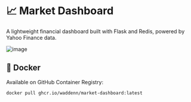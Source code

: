 # 📈 Market Dashboard

A lightweight financial dashboard built with Flask and Redis, powered by Yahoo Finance data.

![image](https://github.com/user-attachments/assets/5bb08a8d-bc20-4f65-810d-764ec1bf297b)

## 🐋 Docker

Available on GitHub Container Registry:

```bash
docker pull ghcr.io/waddenn/market-dashboard:latest
